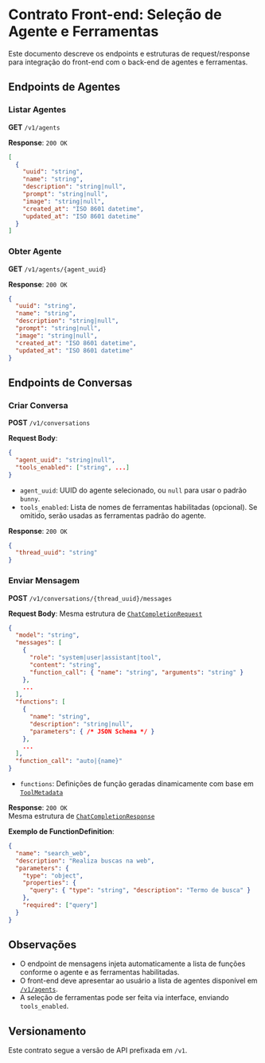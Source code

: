 # Contrato Front-end: Seleção de Agente e Ferramentas

Este documento descreve os endpoints e estruturas de request/response para integração do front-end com o back-end de agentes e ferramentas.

## Endpoints de Agentes

### Listar Agentes  
**GET** `/v1/agents`

**Response**: `200 OK`  
```json
[
  {
    "uuid": "string",
    "name": "string",
    "description": "string|null",
    "prompt": "string|null",
    "image": "string|null",
    "created_at": "ISO 8601 datetime",
    "updated_at": "ISO 8601 datetime"
  }
]
```

### Obter Agente  
**GET** `/v1/agents/{agent_uuid}`

**Response**: `200 OK`  
```json
{
  "uuid": "string",
  "name": "string",
  "description": "string|null",
  "prompt": "string|null",
  "image": "string|null",
  "created_at": "ISO 8601 datetime",
  "updated_at": "ISO 8601 datetime"
}
```

## Endpoints de Conversas

### Criar Conversa  
**POST** `/v1/conversations`

**Request Body**:  
```json
{
  "agent_uuid": "string|null",
  "tools_enabled": ["string", ...]
}
```
- `agent_uuid`: UUID do agente selecionado, ou `null` para usar o padrão `bunny`.  
- `tools_enabled`: Lista de nomes de ferramentas habilitadas (opcional). Se omitido, serão usadas as ferramentas padrão do agente.

**Response**: `200 OK`  
```json
{
  "thread_uuid": "string"
}
```

### Enviar Mensagem  
**POST** `/v1/conversations/{thread_uuid}/messages`

**Request Body**: Mesma estrutura de [`ChatCompletionRequest`](app/models/openai.py:29)  
```json
{
  "model": "string",
  "messages": [
    {
      "role": "system|user|assistant|tool",
      "content": "string",
      "function_call": { "name": "string", "arguments": "string" }
    },
    ...
  ],
  "functions": [
    {
      "name": "string",
      "description": "string|null",
      "parameters": { /* JSON Schema */ }
    },
    ...
  ],
  "function_call": "auto|{name}"
}
```
- `functions`: Definições de função geradas dinamicamente com base em [`ToolMetadata`](app/services/tools/tool_metadata.py:1)

**Response**: `200 OK`  
Mesma estrutura de [`ChatCompletionResponse`](app/models/openai.py:57)

**Exemplo de FunctionDefinition**:  
```json
{
  "name": "search_web",
  "description": "Realiza buscas na web",
  "parameters": {
    "type": "object",
    "properties": {
      "query": { "type": "string", "description": "Termo de busca" }
    },
    "required": ["query"]
  }
}
```

## Observações
- O endpoint de mensagens injeta automaticamente a lista de funções conforme o agente e as ferramentas habilitadas.  
- O front-end deve apresentar ao usuário a lista de agentes disponível em [`/v1/agents`](docs/frontend_contract.md).  
- A seleção de ferramentas pode ser feita via interface, enviando `tools_enabled`.

## Versionamento  
Este contrato segue a versão de API prefixada em `/v1`.
